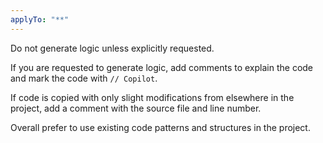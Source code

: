 ```yaml
---
applyTo: "**"
---
```


Do not generate logic unless explicitly requested.

If you are requested to generate logic, add comments to explain the code and mark the code with `// Copilot`.

If code is copied with only slight modifications from elsewhere in the project, add a comment with the source file and line number.

Overall prefer to use existing code patterns and structures in the project.
